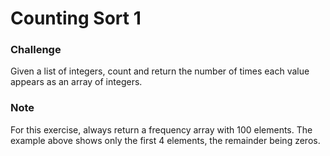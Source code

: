 # Counting Sort 1

### Challenge
Given a list of integers, count and return the number of times each value appears as an array of integers.

### Note
For this exercise, always return a frequency array with 100 elements. The example above shows only the first 4 elements, the remainder being zeros.
